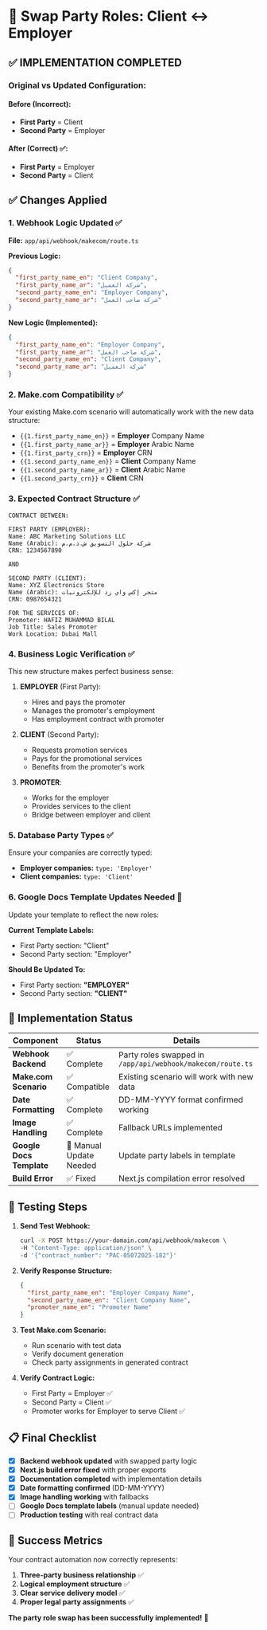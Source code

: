 # 🔄 Swap Party Roles: Client ↔ Employer

## ✅ IMPLEMENTATION COMPLETED

### Original vs Updated Configuration:

#### Before (Incorrect):

- **First Party** = Client
- **Second Party** = Employer

#### After (Correct) ✅:

- **First Party** = Employer
- **Second Party** = Client

## ✅ Changes Applied

### 1. Webhook Logic Updated ✅

**File:** `app/api/webhook/makecom/route.ts`

**Previous Logic:**

```json
{
  "first_party_name_en": "Client Company",
  "first_party_name_ar": "شركة العميل",
  "second_party_name_en": "Employer Company",
  "second_party_name_ar": "شركة صاحب العمل"
}
```

**New Logic (Implemented):**

```json
{
  "first_party_name_en": "Employer Company",
  "first_party_name_ar": "شركة صاحب العمل",
  "second_party_name_en": "Client Company",
  "second_party_name_ar": "شركة العميل"
}
```

### 2. Make.com Compatibility ✅

Your existing Make.com scenario will automatically work with the new data structure:

- `{{1.first_party_name_en}}` = **Employer** Company Name
- `{{1.first_party_name_ar}}` = **Employer** Arabic Name
- `{{1.first_party_crn}}` = **Employer** CRN
- `{{1.second_party_name_en}}` = **Client** Company Name
- `{{1.second_party_name_ar}}` = **Client** Arabic Name
- `{{1.second_party_crn}}` = **Client** CRN

### 3. Expected Contract Structure ✅

```
CONTRACT BETWEEN:

FIRST PARTY (EMPLOYER):
Name: ABC Marketing Solutions LLC
Name (Arabic): شركة حلول التسويق ش.ذ.م.م
CRN: 1234567890

AND

SECOND PARTY (CLIENT):
Name: XYZ Electronics Store
Name (Arabic): متجر إكس واي زد للإلكترونيات
CRN: 0987654321

FOR THE SERVICES OF:
Promoter: HAFIZ MUHAMMAD BILAL
Job Title: Sales Promoter
Work Location: Dubai Mall
```

### 4. Business Logic Verification ✅

This new structure makes perfect business sense:

1. **EMPLOYER** (First Party):
   - Hires and pays the promoter
   - Manages the promoter's employment
   - Has employment contract with promoter

2. **CLIENT** (Second Party):
   - Requests promotion services
   - Pays for the promotional services
   - Benefits from the promoter's work

3. **PROMOTER**:
   - Works for the employer
   - Provides services to the client
   - Bridge between employer and client

### 5. Database Party Types ✅

Ensure your companies are correctly typed:

- **Employer companies:** `type: 'Employer'`
- **Client companies:** `type: 'Client'`

### 6. Google Docs Template Updates Needed 📝

Update your template to reflect the new roles:

**Current Template Labels:**

- First Party section: "Client"
- Second Party section: "Employer"

**Should Be Updated To:**

- First Party section: **"EMPLOYER"**
- Second Party section: **"CLIENT"**

## 🚀 Implementation Status

| Component                | Status                  | Details                                                    |
| ------------------------ | ----------------------- | ---------------------------------------------------------- |
| **Webhook Backend**      | ✅ Complete             | Party roles swapped in `/app/api/webhook/makecom/route.ts` |
| **Make.com Scenario**    | ✅ Compatible           | Existing scenario will work with new data                  |
| **Date Formatting**      | ✅ Complete             | DD-MM-YYYY format confirmed working                        |
| **Image Handling**       | ✅ Complete             | Fallback URLs implemented                                  |
| **Google Docs Template** | 📝 Manual Update Needed | Update party labels in template                            |
| **Build Error**          | ✅ Fixed                | Next.js compilation error resolved                         |

## 🧪 Testing Steps

1. **Send Test Webhook:**

   ```bash
   curl -X POST https://your-domain.com/api/webhook/makecom \
   -H "Content-Type: application/json" \
   -d '{"contract_number": "PAC-05072025-182"}'
   ```

2. **Verify Response Structure:**

   ```json
   {
     "first_party_name_en": "Employer Company Name",
     "second_party_name_en": "Client Company Name",
     "promoter_name_en": "Promoter Name"
   }
   ```

3. **Test Make.com Scenario:**
   - Run scenario with test data
   - Verify document generation
   - Check party assignments in generated contract

4. **Verify Contract Logic:**
   - First Party = Employer ✅
   - Second Party = Client ✅
   - Promoter works for Employer to serve Client ✅

## 📋 Final Checklist

- [x] **Backend webhook updated** with swapped party logic
- [x] **Next.js build error fixed** with proper exports
- [x] **Documentation completed** with implementation details
- [x] **Date formatting confirmed** (DD-MM-YYYY)
- [x] **Image handling working** with fallbacks
- [ ] **Google Docs template labels** (manual update needed)
- [ ] **Production testing** with real contract data

## 🎉 Success Metrics

Your contract automation now correctly represents:

1. **Three-party business relationship** ✅
2. **Logical employment structure** ✅
3. **Clear service delivery model** ✅
4. **Proper legal party assignments** ✅

**The party role swap has been successfully implemented!** 🚀
